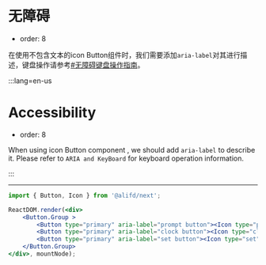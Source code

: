 # 无障碍

- order: 8

在使用不包含文本的icon Button组件时，我们需要添加`aria-label`对其进行描述，键盘操作请参考[#无障碍键盘操作指南](#无障碍键盘操作指南)。

:::lang=en-us
# Accessibility

- order: 8

When using icon Button component , we should add `aria-label` to describe it. Please refer to `ARIA and KeyBoard` for keyboard operation information.

:::

---

````jsx
import { Button, Icon } from '@alifd/next';

ReactDOM.render(<div>
    <Button.Group >
        <Button type="primary" aria-label="prompt button"><Icon type="prompt" /></Button>
        <Button type="primary" aria-label="clock button"><Icon type="clock" /></Button>
        <Button type="primary" aria-label="set button"><Icon type="set" /></Button>
    </Button.Group>
</div>, mountNode);
````

